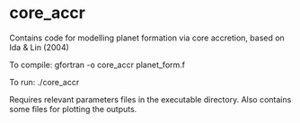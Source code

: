 # core_accr
Contains code for modelling planet formation via core accretion, based on Ida &amp; Lin (2004)

To compile:
gfortran -o core_accr planet_form.f

To run:
./core_accr

Requires relevant parameters files in the executable directory.
Also contains some files for plotting the outputs.

